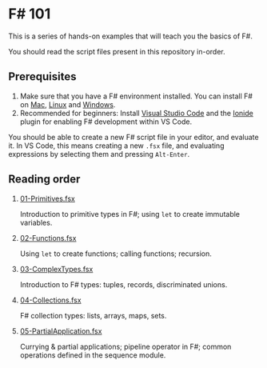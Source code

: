 # F# 101

This is a series of hands-on examples that will teach you the basics of F#.

You should read the script files present in this repository in-order.

## Prerequisites

1. Make sure that you have a F# environment installed. You can install F# on [Mac][], [Linux][] and [Windows][].
2. Recommended for beginners: Install [Visual Studio Code][Code] and the [Ionide][] plugin for enabling F# development within VS Code.
   
You should be able to create a new F# script file in your editor, and evaluate it. In VS Code, this means creating a new `.fsx` file, and evaluating expressions by selecting them and pressing `Alt-Enter`.


[Mac]: http://fsharp.org/use/mac/
[Linux]: http://fsharp.org/use/linux/
[Windows]: http://fsharp.org/use/windows/
[Code]: https://code.visualstudio.com/
[Ionide]: http://ionide.io/

## Reading order

1. [01-Primitives.fsx](01-Primitives.fsx)
   
   Introduction to primitive types in F#; using `let` to create immutable variables.
   
2. [02-Functions.fsx](02-Functions.fsx)

   Using `let` to create functions; calling functions; recursion.

3. [03-ComplexTypes.fsx](03-ComplexTypes.fsx)

   Introduction to F# types: tuples, records, discriminated unions.
   
4. [04-Collections.fsx](04-Collections.fsx)

   F# collection types: lists, arrays, maps, sets.
   
5. [05-PartialApplication.fsx](05-PartialApplication.fsx)

   Currying & partial applications; pipeline operator in F#; common operations defined in the sequence module.

